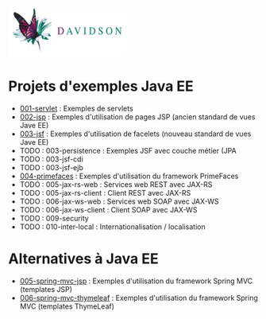 [![alt text](dav_logo_small.png "Davidson Consulting")](http://www.davidson.fr/)

Projets d'exemples Java EE
==========================

 * [001-servlet](./001-servlet) : Exemples de servlets
 * [002-jsp](./002-jsp) : Exemples d'utilisation de pages JSP (ancien standard de vues Jave EE)
 * [003-jsf](./003-jsf) : Exemples d'utilisation de facelets (nouveau standard de vues Jave EE)
 * TODO : 003-persistence : Exemples JSF avec couche métier (JPA
 * TODO : 003-jsf-cdi
 * TODO : 003-jsf-ejb
 * [004-primefaces](./004-primefaces) : Exemples d'utilisation du framework PrimeFaces
 * TODO : 005-jax-rs-web : Services web REST avec JAX-RS
 * TODO : 005-jax-rs-client : Client REST avec JAX-RS
 * TODO : 006-jax-ws-web : Services web SOAP avec JAX-WS
 * TODO : 006-jax-ws-client : Client SOAP avec JAX-WS
 * TODO : 009-security
 * TODO : 010-inter-local : Internationalisation / localisation
 
Alternatives à Java EE
======================
 * [005-spring-mvc-jsp](./005-spring-mvc-jsp) : Exemples d'utilisation du framework Spring MVC (templates JSP)
 * [006-spring-mvc-thymeleaf](./006-spring-mvc-thymeleaf) : Exemples d'utilisation du framework Spring MVC (templates ThymeLeaf)
